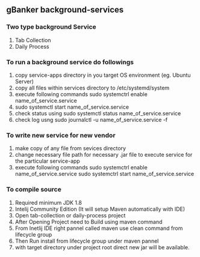 ## gBanker background-services
### Two type background Service
1. Tab Collection
2. Daily Process
### To run a background service do followings
1. copy service-apps directory in you target OS environment (eg. Ubuntu Server)
2. copy all files within services directory to /etc/systemd/system
3. execute following commands sudo systemctrl enable name_of_service.service 
4. sudo systemctl start name_of_service.service
5. check status using sudo systemctl status name_of_service.service
6. check log usng sudo journalctl -u name_of_service.service -f
### To write new service for new vendor
1. make copy of any file from sevices directory
2. change necessary file path for necessary .jar file to execute service for the particular service-app
3. execute following commands sudo systemctrl enable name_of_service.service sudo systemctrl start name_of_service.service
### To compile source
1. Required minimum JDK 1.8
2. Intelij Community Edition (It will setup Maven automatically with IDE)
3. Open tab-collection or daily-process project
4. After Opening Project need to Build using maven command
5. From Inetlij IDE right pannel called maven use clean command from lifecycle group
6. Then Run install from lifecycle group under maven pannel
7. with target directory under project root direct new jar will be available.
